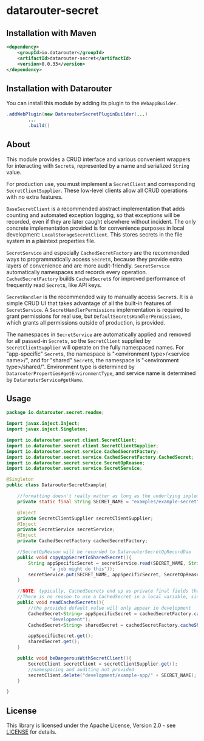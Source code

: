 # datarouter-secret

## Installation with Maven

```xml
<dependency>
	<groupId>io.datarouter</groupId>
	<artifactId>datarouter-secret</artifactId>
	<version>0.0.33</version>
</dependency>
```

## Installation with Datarouter

You can install this module by adding its plugin to the `WebappBuilder`.

```java
.addWebPlugin(new DatarouterSecretPluginBuilder(...)
		...
		.build()
```

## About

This module provides a CRUD interface and various convenient wrappers for interacting with `Secret`s, represented by a
name and serialized `String` value.

For production use, you must implement a `SecretClient` and corresponding `SecretClientSupplier`. These low-level
clients allow all CRUD operations with no extra features.

`BaseSecretClient` is a recommended abstract implementation that adds counting and automated exception logging, so that
exceptions will be recorded, even if they are later caught elsewhere without incident. The only concrete implementation
provided is for convenience purposes in local development: `LocalStorageSecretClient`. This stores secrets in the
file system in a plaintext properties file.

`SecretService` and especially `CachedSecretFactory` are the recommended ways to programmatically access `Secret`s,
because they provide extra layers of convenience and are more audit-friendly. `SecretService` automatically namespaces
and records every operation. `CachedSecretFactory` builds `CachedSecret`s for improved performance of frequently read
`Secret`s, like API keys.

`SecretHandler` is the recommended way to manually access `Secret`s. It is a simple CRUD UI that takes advantage of all
the built-in features of `SecretService`. A `SecretHandlerPermissions` implementation is required to grant permissions
for real use, but `DefaultSecretsHandlerPermissions`, which grants all permissions outside of production, is provided.

The namespaces in `SecretService` are automatically applied and removed for all passed-in `Secret`s, so the
`SecretClient` supplied by `SecretClientSupplier` will operate on the fully namespaced names. For "app-specific"
`Secret`s, the namespace is "\<environment type\>/\<service name\>/", and for "shared" `Secret`s, the namespace is
"\<environment type\>/shared/". Environment type is determined by `DatarouterProperties#getEnvironmentType`, and service
name is determined by `DatarouterService#getName`.

## Usage

```java
package io.datarouter.secret.readme;

import javax.inject.Inject;
import javax.inject.Singleton;

import io.datarouter.secret.client.SecretClient;
import io.datarouter.secret.client.SecretClientSupplier;
import io.datarouter.secret.service.CachedSecretFactory;
import io.datarouter.secret.service.CachedSecretFactory.CachedSecret;
import io.datarouter.secret.service.SecretOpReason;
import io.datarouter.secret.service.SecretService;

@Singleton
public class DatarouterSecretExample{

	//formatting doesn't really matter as long as the underlying implementation allows it (SecretClient#validateName)
	private static final String SECRET_NAME = "examples/example-secret";

	@Inject
	private SecretClientSupplier secretClientSupplier;
	@Inject
	private SecretService secretService;
	@Inject
	private CachedSecretFactory cachedSecretFactory;

	//SecretOpReason will be recorded to DatarouterSecretOpRecordDao
	public void copyAppSecretToSharedSecret(){
		String appSpecificSecret = secretService.read(SECRET_NAME, String.class, SecretOpReason.automatedOp(
				"a job might do this"));
		secretService.put(SECRET_NAME, appSpecificSecret, SecretOpReason.automatedOp("a job might do this"));
	}

	//NOTE: typically, CachedSecrets end up as private final fields that are built in a constructor.
	//There is no reason to use a CachedSecret in a local variable, since it will probably only be read once.
	public void readCachedSecrets(){
		//the provided default value will only appear in development
		CachedSecret<String> appSpecificSecret = cachedSecretFactory.cacheSecret(() -> SECRET_NAME, String.class,
				"development");
		CachedSecret<String> sharedSecret = cachedSecretFactory.cacheSharedSecretString(() -> SECRET_NAME);

		appSpecificSecret.get();
		sharedSecret.get();
	}

	public void beDangerousWithSecretClient(){
		SecretClient secretClient = secretClientSupplier.get();
		//namespacing and auditing not provided
		secretClient.delete("development/example-app/" + SECRET_NAME);
	}

}
```

## License

This library is licensed under the Apache License, Version 2.0 - see [LICENSE](../LICENSE) for details.
